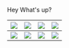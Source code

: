 Hey What's up?


|  [![](https://slasherpastor.files.wordpress.com/2016/01/outliers-malcolm-gladwell.jpg?w=584)](https://www.notion.so/Outliers-58d6160d1453405eb6d289248a8bb374)| [![](https://images-na.ssl-images-amazon.com/images/I/51Tlm0GZTXL._SX329_BO1,204,203,200_.jpg)](https://www.amazon.com/Atomic-Habits-Proven-Build-Break/dp/0735211299/ref=sr_1_1?crid=3SZJRBQYCVTHC&dchild=1&keywords=atomic+habits&qid=1607630710&s=books&sprefix=atomic%2Cstripbooks%2C204&sr=1-1) | [![](https://images-na.ssl-images-amazon.com/images/I/51-N7iezrhL._SX331_BO1,204,203,200_.jpg)](https://www.amazon.com/Soul-Basketball-Showdown-Between-LeBron/dp/0547746512/ref=sr_1_2?crid=VE8VZLMU5XDN&dchild=1&keywords=the+soul+of+basketball+by+ian+thomsen&qid=1607485357&sprefix=the+soul+of+basketb%2Cdigital-text%2C188&sr=8-2) |[![](https://ebookscart.com/wp-content/uploads/2018/07/Make-It-Stick-PDF-Download.jpg)](https://www.notion.so/Make-It-Stick-3cba03539ae4407cbe864075426c58a4) |
|:----------:|------------|------------| ---------------- |
| [![](https://m.media-amazon.com/images/I/51vmivI5KvL._SY346_.jpg)](https://www.amazon.com/Deep-Work-Focused-Success-Distracted-ebook/dp/B00X47ZVXM/ref=sr_1_1crid=65TG600YC5WY&dchild=1&keywords=deep+work&qid=1607485271&s=digital-text&sprefix=deep+wo%2Cdigital-text%2C167&sr=1-1) |  [![](https://m.media-amazon.com/images/I/41BwbfHl3ML.jpg)](https://www.amazon.com/Courage-Be-Disliked-Phenomenon-Happiness-ebook/dp/B078MDSV8T/ref=sr_1_3?crid=1NG9XH8CC57BD&dchild=1&keywords=the+courage+to+be+disliked&qid=1607485431&sprefix=the+courage+to+%2Caps%2C199&sr=8-3) | [![](https://m.media-amazon.com/images/I/51PfH156fIL.jpg)](https://www.notion.so/Ultralearning-2507ce63b4564f0482a544749e31b1f1) | [![](https://images-na.ssl-images-amazon.com/images/I/51TngkrkmsL._SX414_BO1,204,203,200_.jpg)](https://www.amazon.com/Mamba-Mentality-How-Play/dp/0374201234/ref=sr_1_3?crid=3THFE73FAP4YB&dchild=1&keywords=mamba+mentality+kobe+book&qid=1607630045&s=books&sprefix=Mamba+%2Cstripbooks%2C215&sr=1-3)|

